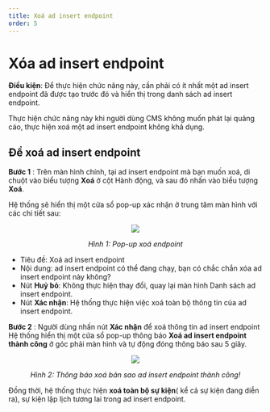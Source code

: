 ```yaml
---
title: Xoá ad insert endpoint
order: 5
---
```


# Xóa ad insert endpoint

**Điều kiện**: Để thực hiện chức năng này, cần phải có ít nhất một ad insert endpoint đã được tạo trước đó và hiển thị trong danh sách ad insert endpoint.

Thực hiện chức năng này khi người dùng CMS không muốn phát lại quảng cáo, thực hiện xoá một ad insert endpoint không khả dụng.

## Để xoá ad insert endpoint

**Bước 1** :
Trên màn hình chính, tại ad insert endpoint mà bạn muốn xoá, di chuột vào biểu tượng **Xoá** ở cột Hành động, và sau đó nhấn vào biểu tượng **Xoá**.

Hệ thống sẽ hiển thị một cửa sổ pop-up xác nhận ở trung tâm màn hình với các chi tiết sau:

<center>

![](/images/dai/pop-up-delete-endpoint.png)

_Hình 1: Pop-up xoá endpoint_

</center>

- Tiêu đề: Xoá ad insert endpoint
- Nội dung: ad insert endpoint có thể đang chạy, bạn có chắc chắn xóa ad insert endpoint này không?
- Nút **Huỷ bỏ**: Không thực hiện thay đổi, quay lại màn hình Danh sách ad insert endpoint.
- Nút **Xác nhận**: Hệ thống thực hiện việc xoá toàn bộ thông tin của ad insert endpoint.

**Bước 2** : Người dùng nhấn nút **Xác nhận** để xoá thông tin ad insert endpoint
Hệ thống hiển thị một cửa sổ pop-up thông báo **Xoá ad insert endpoint thành công** ở góc phải màn hình và tự động đóng thông báo sau 5 giây.

<center>

![](/images/dai/success-delete.png)

_Hình 2: Thông báo xoá bản sao ad insert endpoint thành công!_

</center>

Đồng thời, hệ thống thực hiện **xoá toàn bộ sự kiện**( kể cả sự kiện đang diễn ra), sự kiện lập lịch tương lai trong ad insert endpoint.
